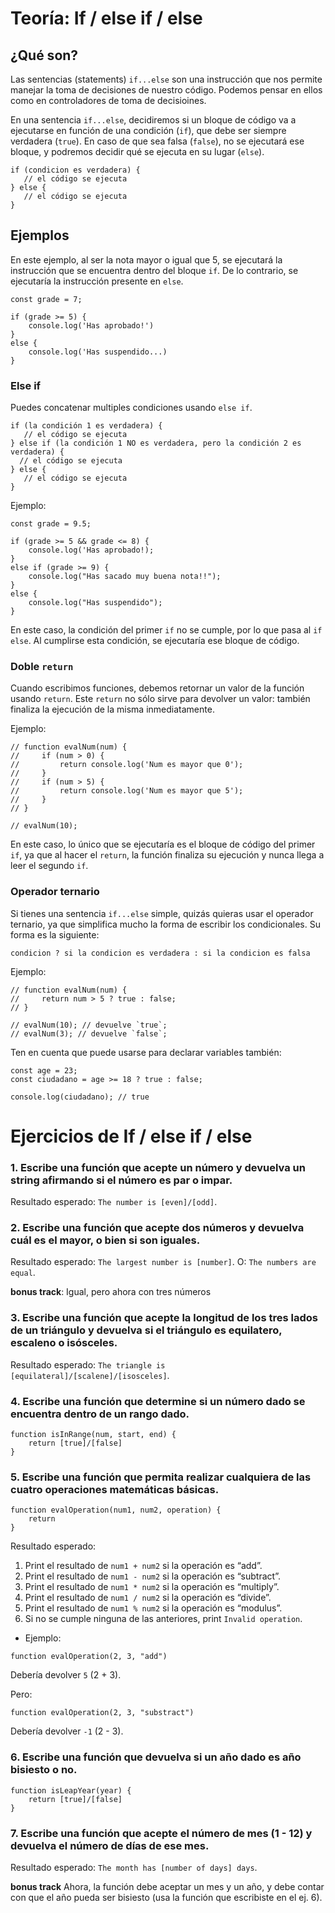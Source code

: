 # Teoría: If / else if / else

## ¿Qué son?
Las sentencias (statements) `if...else` son una instrucción que nos permite manejar la toma de decisiones de nuestro código. Podemos pensar en ellos como en controladores de toma de decisioines.

En una sentencia `if...else`, decidiremos si un bloque de código va a ejecutarse en función de una condición (`if`), que debe ser siempre verdadera (`true`). En caso de que sea falsa (`false`), no se ejecutará ese bloque, y podremos decidir qué se ejecuta en su lugar (`else`).
```
if (condicion es verdadera) {
   // el código se ejecuta
} else {
   // el código se ejecuta
}
```

## Ejemplos
En este ejemplo, al ser la nota mayor o igual que 5, se ejecutará la instrucción que se encuentra dentro del bloque `if`. De lo contrario, se ejecutaría la instrucción presente en `else`.
```
const grade = 7;

if (grade >= 5) {
    console.log('Has aprobado!')
}
else {
    console.log('Has suspendido...)
}
```

### Else if
Puedes concatenar multiples condiciones usando `else if`. 
```
if (la condición 1 es verdadera) {
   // el código se ejecuta
} else if (la condición 1 NO es verdadera, pero la condición 2 es verdadera) {
  // el código se ejecuta
} else {
   // el código se ejecuta
}
```

Ejemplo:
```
const grade = 9.5;

if (grade >= 5 && grade <= 8) {
    console.log('Has aprobado!);
}
else if (grade >= 9) {
    console.log("Has sacado muy buena nota!!");
}
else {
    console.log("Has suspendido");
}
```
En este caso, la condición del primer `if` no se cumple, por lo que pasa al `if else`. Al cumplirse esta condición, se ejecutaría ese bloque de código.

### Doble `return`
Cuando escribimos funciones, debemos retornar un valor de la función usando `return`. Este `return` no sólo sirve para devolver un valor: también finaliza la ejecución de la misma inmediatamente.

Ejemplo:
```
// function evalNum(num) {
//     if (num > 0) {
//         return console.log('Num es mayor que 0');
//     }
//     if (num > 5) {
//         return console.log('Num es mayor que 5');
//     }
// }

// evalNum(10);
```

En este caso, lo único que se ejecutaría es el bloque de código del primer `if`, ya que al hacer el `return`, la función finaliza su ejecución y nunca llega a leer el segundo `if`.

### Operador ternario
Si tienes una sentencia `if...else` simple, quizás quieras usar el operador ternario, ya que simplifica mucho la forma de escribir los condicionales. Su forma es la siguiente:
```
condicion ? si la condicion es verdadera : si la condicion es falsa
```

Ejemplo:
```
// function evalNum(num) {
//     return num > 5 ? true : false;
// }

// evalNum(10); // devuelve `true`;
// evalNum(3); // devuelve `false`;
```

Ten en cuenta que puede usarse para declarar variables también:
```
const age = 23;
const ciudadano = age >= 18 ? true : false;

console.log(ciudadano); // true
```


# Ejercicios de If / else if / else

### 1. Escribe una función que acepte un número y devuelva un string afirmando si el número es par o impar.
 Resultado esperado: `The number is [even]/[odd]`.


### 2. Escribe una función que acepte dos números y devuelva cuál es el mayor, o bien si son iguales.
 Resultado esperado: `The largest number is [number]`.
 O: `The numbers are equal`.


**bonus track**:  Igual, pero ahora con tres números


### 3. Escribe una función que acepte la longitud de los tres lados de un triángulo y devuelva si el triángulo es equilatero, escaleno o isósceles.
Resultado esperado: `The triangle is [equilateral]/[scalene]/[isosceles]`.


### 4. Escribe una función que determine si un número dado se encuentra dentro de un rango dado.
```
function isInRange(num, start, end) {
	return [true]/[false]
}
```


### 5. Escribe una función que permita realizar cualquiera de las cuatro operaciones matemáticas básicas.
```
function evalOperation(num1, num2, operation) {
	return
}
```
Resultado esperado:
1.  Print el resultado de `num1 + num2` si la operación es “add”.
2.  Print el resultado de `num1 - num2` si la operación es “subtract”.
3.  Print el resultado de `num1 * num2` si la operación es “multiply”.
4.  Print el resultado de `num1 / num2` si la operación es “divide”.
5.  Print el resultado de `num1 % num2` si la operación es “modulus”.
6.  Si no se cumple ninguna de las anteriores, print `Invalid operation`.

- Ejemplo:
````
function evalOperation(2, 3, "add")
````
Debería devolver `5` (2 + 3).

Pero:
````
function evalOperation(2, 3, "substract")
````
Debería devolver `-1` (2 - 3).


### 6. Escribe una función que devuelva si un año dado es año bisiesto o no.
```
function isLeapYear(year) {
	return [true]/[false]
}
```


### 7. Escribe una función que acepte el número de mes (1 - 12) y devuelva el número de días de ese mes.
Resultado esperado: `The month has [number of days] days`.

**bonus track** Ahora, la función debe aceptar un mes y un año, y debe contar con que el año pueda ser bisiesto (usa la función que escribiste en el ej. 6).